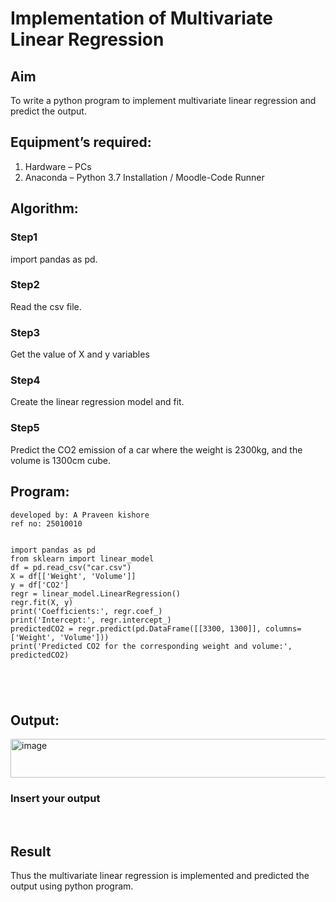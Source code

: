 # Implementation of Multivariate Linear Regression
## Aim
To write a python program to implement multivariate linear regression and predict the output.
## Equipment’s required:
1.	Hardware – PCs
2.	Anaconda – Python 3.7 Installation / Moodle-Code Runner
## Algorithm:
### Step1
import pandas as pd.
<br>

### Step2
Read the csv file.
<br>

### Step3
Get the value of X and y variables
<br>

### Step4
Create the linear regression model and fit.
<br>


### Step5
Predict the CO2 emission of a car where the weight is 2300kg, and the volume is 1300cm cube.
<br>

## Program:
```
developed by: A Praveen kishore
ref no: 25010010

```



```

import pandas as pd
from sklearn import linear_model
df = pd.read_csv("car.csv")
X = df[['Weight', 'Volume']]
y = df['CO2']
regr = linear_model.LinearRegression()
regr.fit(X, y)
print('Coefficients:', regr.coef_)
print('Intercept:', regr.intercept_)
predictedCO2 = regr.predict(pd.DataFrame([[3300, 1300]], columns=['Weight', 'Volume']))
print('Predicted CO2 for the corresponding weight and volume:', predictedCO2)





```
## Output:
<img width="615" height="62" alt="image" src="https://github.com/user-attachments/assets/154e3214-8fdf-45bd-8be2-976d7ff2fdce" />

### Insert your output

<br>

## Result
Thus the multivariate linear regression is implemented and predicted the output using python program.
